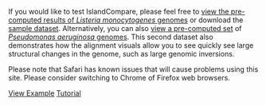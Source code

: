 If you would like to test IslandCompare, please feel free to [view the pre-computed results of *Listeria monocytogenes* genomes](/visualize?src=https%3A%2F%2Fislandcompare.ca%2Fdemo%2Flisteria_sample_analysis.gff3) 
or download the [sample dataset](/demo/Listeria_Sample_Dataset.zip). 
Alternatively, you can also [view a pre-computed set](/visualize?src=https%3A%2F%2Fislandcompare.ca%2Fdemo%2Fpseudomonas_sample_analysis.gff3)
of [*Pseudomonas aeruginosa* genomes](/demo/Pseudomonas_Sample_Dataset.zip). This second dataset also demonstrates how the
alignment visuals allow you to see quickly see large structural changes in the genome, such as large genomic inversions.

Please note that Safari has known issues that will cause problems using this site. Please consider switching to Chrome of Firefox web browsers.

<div class="buttons">
    <a href="/visualize?src=https%3A%2F%2Fislandcompare.ca%2Fdemo%2Flisteria_sample_analysis.gff3" target="_self" class="button-icon"><i class="icon icon-sample"></i>View Example</a>
    <a href="/analysis?tour=tour" target="_self" class="button-icon"><i class="icon icon-tutorial"></i>Tutorial</a>
</div>
